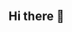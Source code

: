 ## Hi there 👋

<!--
**neoconfig/neoconfig** is a ✨ _special_ ✨ repository because its `README.md` (this file) appears on your GitHub profile.

Here are some ideas to get you started:

- 🔭 I’m currently exploring data world.

-->

